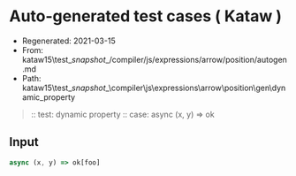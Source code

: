 # Auto-generated test cases ( Kataw )
- Regenerated: 2021-03-15
- From: kataw15\test\__snapshot__/compiler/js/expressions/arrow/position/autogen.md
- Path: kataw15\test\__snapshot__\compiler\js\expressions\arrow\position\gen\dynamic_property
> :: test: dynamic property
> :: case: async (x, y) => ok
## Input

`````js
async (x, y) => ok[foo]
`````

